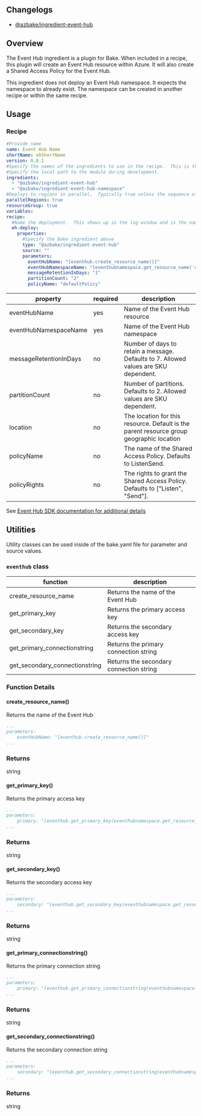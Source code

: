 ## Changelogs
* [@azbake/ingredient-event-hub](./CHANGELOG.md)

## Overview
The Event Hub ingredient is a plugin for Bake.  When included in a recipe, this plugin will create an Event Hub resource within Azure.  It will also create a Shared Access Policy for the Event Hub.

This ingredient does not deploy an Event Hub namespace.  It expects the namespace to already exist.  The namespace can be created in another recipe or within the same recipe.


## Usage

### Recipe
```yaml
#Provide name 
name: Event Hub Name
shortName: ehShortName
version: 0.0.1
#Specify the names of the ingredients to use in the recipe.  This is the name of the ingredient in package.json.  
#Specify the local path to the module during development.
ingredients:
  - "@azbake/ingredient-event-hub"
  - "@azbake/ingredient-event-hub-namespace"
#Deploys to regions in parallel.  Typically true unless the sequence of deploying to regions is important.
parallelRegions: true
resourceGroup: true
variables:
recipe:
  #Name the deployment.  This shows up in the log window and is the name of the deployment within Azure.
  eh-deploy: 
    properties:
      #Specify the Bake ingredient above
      type: "@azbake/ingredient-event-hub"
      source: ""
      parameters:        
        eventHubName: "[eventhub.create_resource_name()]"        
        eventHubNamespaceName: "[eventhubnamespace.get_resource_name('diagnostics')]"
        messageRetentionInDays: "1"
        partitionCount: "2"
        policyName: "defaultPolicy"
```

| property|required|description|
|---------|--------|-----------|
| eventHubName | yes | Name of the Event Hub resource |
| eventHubNamespaceName | yes | Name of the Event Hub namespace |
| messageRetentionInDays | no | Number of days to retain a message.  Defaults to 7.  Allowed values are SKU dependent. |
| partitionCount | no | Number of partitions.  Defaults to 2.  Allowed values are SKU dependent. |
| location | no | The location for this resource. Default is the parent resource group geographic location |
| policyName | no | The name of the Shared Access Policy.  Defaults to ListenSend.
| policyRights | no | The rights to grant the Shared Access Policy.  Defaults to ["Listen", "Send"].

See [Event Hub SDK documentation for additional details](https://docs.microsoft.com/en-us/dotnet/api/microsoft.azure.management.eventhub.models.eventhub?view=azure-dotnet#properties)

## Utilities
Utility classes can be used inside of the bake.yaml file for parameter and source values.

### ``eventhub`` class

|function|description|
|--------|-----------|
|create_resource_name| Returns the name of the Event Hub |
|get_primary_key | Returns the primary access key | 
|get_secondary_key | Returns the secondary access key |
|get_primary_connectionstring | Returns the primary connection string |
|get_secondary_connectionstring | Returns the secondary connection string |

### Function Details
#### create_resource_name()
Returns the name of the Event Hub
```yaml
...
parameters:
    eventHubName: "[eventhub.create_resource_name()]"
...
```
### Returns
string

#### get_primary_key()
Returns the primary access key
```yaml
...
parameters:
    primary: "[eventhub.get_primary_key(eventhubnamespace.get_resource_name('ehnName'), eventhub.create_resource_name(), 'defaultPolicy')]"
...
```
### Returns
string

#### get_secondary_key()
Returns the secondary access key
```yaml
...
parameters:
    secondary: "[eventhub.get_secondary_key(eventhubnamespace.get_resource_name('ehnName'), eventhub.create_resource_name(), 'defaultPolicy')]"
...
```
### Returns
string


#### get_primary_connectionstring()
Returns the primary connection string
```yaml
...
parameters:
    primary: "[eventhub.get_primary_connectionstring(eventhubnamespace.get_resource_name('ehnName'), eventhub.create_resource_name(), 'defaultPolicy')]"
...
```
### Returns
string


#### get_secondary_connectionstring()
Returns the secondary connection string
```yaml
...
parameters:
    secondary: "[eventhub.get_secondary_connectionstring(eventhubnamespace.get_resource_name('ehnName'), eventhub.create_resource_name(), 'defaultPolicy')]"
...
```
### Returns
string

